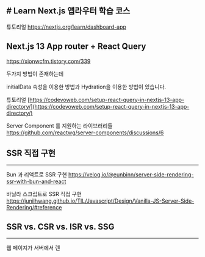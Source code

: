 
## # Learn Next.js 앱라우터 학습 코스

튜토리얼
https://nextjs.org/learn/dashboard-app






## Next.js 13 App router + React Query

https://xionwcfm.tistory.com/339

두가지 방법이 존재하는데

initialData 속성을 이용한 방법과
Hydration을 이용한 방법이 있습니다.

튜토리얼
[https://codevoweb.com/setup-react-query-in-nextjs-13-app-directory/](https://codevoweb.com/setup-react-query-in-nextjs-13-app-directory/)





Server Component 를 지원하는 라이브러리들
https://github.com/reactwg/server-components/discussions/6




## SSR 직접 구현
-----


Bun 과 리액트로 SSR 구현
https://velog.io/@eunbinn/server-side-rendering-ssr-with-bun-and-react

바닐라 스크립트로 SSR 직접 구현
https://junilhwang.github.io/TIL/Javascript/Design/Vanilla-JS-Server-Side-Rendering/#reference




## SSR vs. CSR vs. ISR vs. SSG
----
웹 페이지가 서버에서 렌